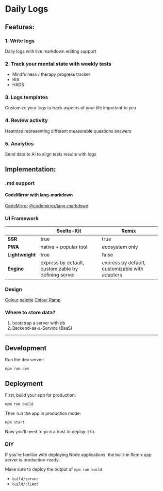 # Daily Logs

## Features:

### 1. Write logs

Daily logs with live markdown editing support

### 2. Track your mental state with weekly tests

- Mindfulness / therapy progress tracker
- BDI
- HADS

### 3. Logs templates

Customize your logs to track aspects of your life important to you

### 4. Review activity

Heatmap representing different measurable questions answers

### 5. Analytics

Send data to AI to align tests results with logs

## Implementation:

### .md support

#### CodeMirror with lang-markdown

[CodeMirror](https://github.com/codemirror/dev/)
[@codemirror/lang-markdown](https://github.com/codemirror/lang-markdown)

### UI Framework

|                 | Svelte-Kit                                          | Remix                                          |
|-----------------|-----------------------------------------------------|------------------------------------------------|
| **SSR**         | true                                                | true                                           |
| **PWA**         | native + popular tool                               | ecosystem only                                 |
| **Lightweight** | true                                                | false                                          |
| **Engine**      | express by default, customizable by defining server | express by default, customizable with adapters |

### Design

[Colour palette](https://yeun.github.io/open-color/)
[Colour Ramp](https://ferdychristant.com/color-for-the-color-challenged-884c7aa04a56)

### Where to store data?

1. bootstrap a server with db
2. Backend-as-a-Service (BaaS)

----

## Development

Run the dev server:

```shellscript
npm run dev
```

## Deployment

First, build your app for production:

```sh
npm run build
```

Then run the app in production mode:

```sh
npm start
```

Now you'll need to pick a host to deploy it to.

### DIY

If you're familiar with deploying Node applications, the built-in Remix app server is production-ready.

Make sure to deploy the output of `npm run build`

- `build/server`
- `build/client`
